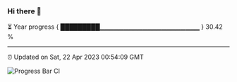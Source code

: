 ### Hi there 👋

⏳ Year progress { █████████▁▁▁▁▁▁▁▁▁▁▁▁▁▁▁▁▁▁▁▁▁ } 30.42 %

---

⏰ Updated on Sat, 22 Apr 2023 00:54:09 GMT

![Progress Bar CI](https://github.com/liununu/liununu/workflows/Progress%20Bar%20CI/badge.svg)
